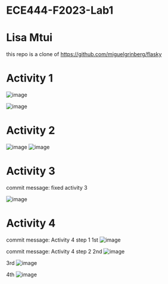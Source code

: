 # ECE444-F2023-Lab1
# Lisa Mtui
this repo is a clone of https://github.com/miguelgrinberg/flasky

# Activity 1
![image](https://github.com/lmtui/ECE444-F2023-Lab1/assets/99363546/85e2051a-57c3-49b3-a9c7-30d12f510256)


![image](https://github.com/lmtui/ECE444-F2023-Lab1/assets/99363546/71947fc7-013f-4b88-81a2-aaefde1bf041)

# Activity 2
![image](https://github.com/lmtui/ECE444-F2023-Lab1/assets/99363546/d03de324-bde9-4c1b-b3a3-3ce5968927c3)
![image](https://github.com/lmtui/ECE444-F2023-Lab1/assets/99363546/f448af8e-916b-4092-acaf-343d69305fa1)

# Activity 3
commit message: fixed activity 3

![image](https://github.com/lmtui/ECE444-F2023-Lab1/assets/99363546/fdb9c77d-67d3-45fe-a27e-db6398f11464)


# Activity 4
commit message: Activity 4 step 1
1st
![image](https://github.com/lmtui/ECE444-F2023-Lab1/assets/99363546/41240179-dc05-4338-adea-2db5bd7a96e3)

commit message: Activity 4 step 2
2nd
![image](https://github.com/lmtui/ECE444-F2023-Lab1/assets/99363546/855e38d2-7c52-4d6b-aa82-ad49a15642ae)

3rd
![image](https://github.com/lmtui/ECE444-F2023-Lab1/assets/99363546/50760976-d178-48c2-b009-1e882df7ff16)


4th
![image](https://github.com/lmtui/ECE444-F2023-Lab1/assets/99363546/b9b982ac-62e7-45aa-b0c1-f0e620189613)





